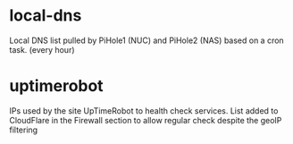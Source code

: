 # local-dns
Local DNS list pulled by PiHole1 (NUC) and PiHole2 (NAS) based on a cron task. (every hour)

# uptimerobot
IPs used by the site UpTimeRobot to health check services. 
List added to CloudFlare in the Firewall section to allow regular check despite the geoIP filtering
